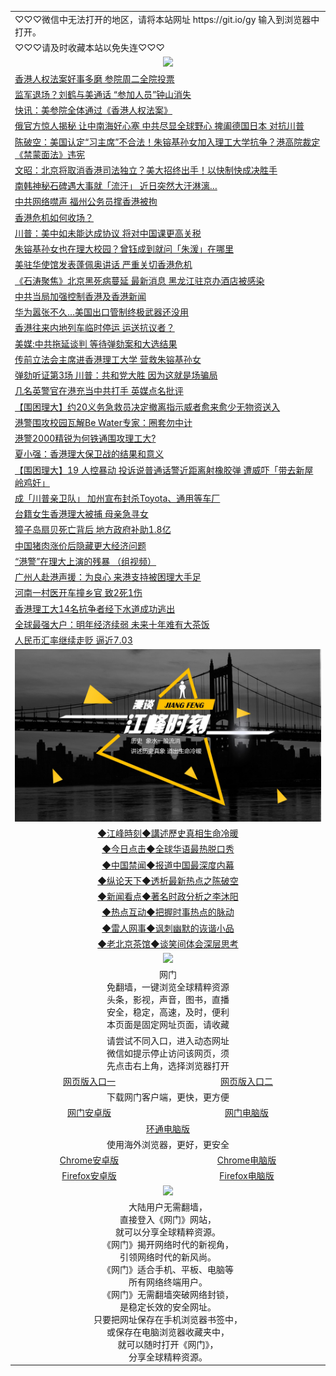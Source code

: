 <table>
<tr>
<td colspan="2" align=left>
♡♡♡微信中无法打开的地区，请将本站网址 https://git.io/gy 输入到浏览器中打开。 
 </td>
</tr>
 <tr>
 <td colspan="2" align=left>
♡♡♡请及时收藏本站以免失连♡♡♡
</td>
 </tr>
  <tr>
    <td colspan="2" align=center><img src="https://cdn.jsdelivr.net/gh/gyoupiodf/im1/%E7%BD%91%E9%97%A8%E6%96%B0%E9%97%BB1.jpg"></td>
 </tr>
<tr><td colspan="2" align="left"><a href="https://xball.casa/oo.aspx?name=c1097145&key=eqxowaguscvmxdgc&from=gy">香港人权法案好事多磨 参院周二全院投票</a></td></tr>
<tr><td colspan="2" align="left"><a href="https://xball.casa/oo.aspx?name=c1097211&key=eqxowaguscvmxdgc&from=gy">监军退场？刘鹤与美通话 “参加人员”钟山消失</a></td></tr>
<tr><td colspan="2" align="left"><a href="https://xball.casa/oo.aspx?name=c1097226&key=eqxowaguscvmxdgc&from=gy">快讯：美参院全体通过《香港人权法案》</a></td></tr>
<tr><td colspan="2" align="left"><a href="https://xball.casa/oo.aspx?name=c1097166&key=eqxowaguscvmxdgc&from=gy">俄官方惊人揭秘 让中南海好心塞 中共尽显全球野心 捭阖德国日本 对抗川普</a></td></tr>
<tr><td colspan="2" align="left"><a href="https://xball.casa/oo.aspx?name=c1097176&key=eqxowaguscvmxdgc&from=gy">陈破空：美国认定“习主席”不合法！朱镕基孙女加入理工大学抗争？港高院裁定《禁蒙面法》违宪</a></td></tr>
<tr><td colspan="2" align="left"><a href="https://xball.casa/oo.aspx?name=c1097229&key=eqxowaguscvmxdgc&from=gy">文昭：北京将取消香港司法独立？美大招终出手！以快制快成决胜手</a></td></tr>
<tr><td colspan="2" align="left"><a href="https://xball.casa/oo.aspx?name=c1097159&key=eqxowaguscvmxdgc&from=gy">南韩神秘石碑遇大事就「流汗」 近日突然大汗淋漓…</a></td></tr>
<tr><td colspan="2" align="left"><a href="https://xball.casa/oo.aspx?name=c1097205&key=eqxowaguscvmxdgc&from=gy">中共网络噤声 福州公务员撑香港被拘</a></td></tr>
<tr><td colspan="2" align="left"><a href="https://xball.casa/oo.aspx?name=c1097204&key=eqxowaguscvmxdgc&from=gy">香港危机如何收场？</a></td></tr>
<tr><td colspan="2" align="left"><a href="https://xball.casa/oo.aspx?name=c1097185&key=eqxowaguscvmxdgc&from=gy">川普：美中如未能达成协议 将对中国课更高关税</a></td></tr>
<tr><td colspan="2" align="left"><a href="https://xball.casa/oo.aspx?name=c1097161&key=eqxowaguscvmxdgc&from=gy">朱镕基孙女也在理大校园？曾钰成到就问「朱湲」在哪里</a></td></tr>
<tr><td colspan="2" align="left"><a href="https://xball.casa/oo.aspx?name=c1097146&key=eqxowaguscvmxdgc&from=gy">美驻华使馆发表蓬佩奥讲话 严重关切香港危机</a></td></tr>
<tr><td colspan="2" align="left"><a href="https://xball.casa/oo.aspx?name=c1097183&key=eqxowaguscvmxdgc&from=gy">《石涛聚焦》北京黑死病蔓延 最新消息 黑龙江驻京办酒店被感染</a></td></tr>
<tr><td colspan="2" align="left"><a href="https://xball.casa/oo.aspx?name=c1097210&key=eqxowaguscvmxdgc&from=gy">中共当局加强控制香港及香港新闻</a></td></tr>
<tr><td colspan="2" align="left"><a href="https://xball.casa/oo.aspx?name=c1097147&key=eqxowaguscvmxdgc&from=gy">华为嚣张不久…美国出口管制终极武器还没用</a></td></tr>
<tr><td colspan="2" align="left"><a href="https://xball.casa/oo.aspx?name=c1097153&key=eqxowaguscvmxdgc&from=gy">香港往来内地列车临时停运 运送抗议者？</a></td></tr>
<tr><td colspan="2" align="left"><a href="https://xball.casa/oo.aspx?name=c1097212&key=eqxowaguscvmxdgc&from=gy">美媒:中共拖延谈判 等待弹劾案和大选结果</a></td></tr>
<tr><td colspan="2" align="left"><a href="https://xball.casa/oo.aspx?name=c1097178&key=eqxowaguscvmxdgc&from=gy">传前立法会主席进香港理工大学 营救朱镕基孙女</a></td></tr>
<tr><td colspan="2" align="left"><a href="https://xball.casa/oo.aspx?name=c1097177&key=eqxowaguscvmxdgc&from=gy">弹劾听证第3场 川普：共和党大胜 因为这就是场骗局</a></td></tr>
<tr><td colspan="2" align="left"><a href="https://xball.casa/oo.aspx?name=c1097143&key=eqxowaguscvmxdgc&from=gy">几名英警官在港充当中共打手 英媒点名批评</a></td></tr>
<tr><td colspan="2" align="left"><a href="https://xball.casa/oo.aspx?name=c1097223&key=eqxowaguscvmxdgc&from=gy">【围困理大】约20义务急救员决定撤离指示威者愈来愈少无物资送入</a></td></tr>
<tr><td colspan="2" align="left"><a href="https://xball.casa/oo.aspx?name=c1097202&key=eqxowaguscvmxdgc&from=gy">港警围攻校园瓦解Be Water专家：圈套勿中计</a></td></tr>
<tr><td colspan="2" align="left"><a href="https://xball.casa/oo.aspx?name=c1097200&key=eqxowaguscvmxdgc&from=gy">港警2000精锐为何铁通围攻理工大?</a></td></tr>
<tr><td colspan="2" align="left"><a href="https://xball.casa/oo.aspx?name=c1097182&key=eqxowaguscvmxdgc&from=gy">夏小强：香港理大保卫战的结果和意义</a></td></tr>
<tr><td colspan="2" align="left"><a href="https://xball.casa/oo.aspx?name=c1097222&key=eqxowaguscvmxdgc&from=gy">【围困理大】19 人控暴动 投诉说普通话警近距离射橡胶弹 遭威吓「带去新屋岭鸡奸」</a></td></tr>
<tr><td colspan="2" align="left"><a href="https://xball.casa/oo.aspx?name=c1097149&key=eqxowaguscvmxdgc&from=gy">成「川普亲卫队」 加州宣布封杀Toyota、通用等车厂</a></td></tr>
<tr><td colspan="2" align="left"><a href="https://xball.casa/oo.aspx?name=c1097206&key=eqxowaguscvmxdgc&from=gy">台籍女生香港理大被捕 母亲急寻女</a></td></tr>
<tr><td colspan="2" align="left"><a href="https://xball.casa/oo.aspx?name=c1097173&key=eqxowaguscvmxdgc&from=gy">獐子岛扇贝死亡背后 地方政府补助1.8亿</a></td></tr>
<tr><td colspan="2" align="left"><a href="https://xball.casa/oo.aspx?name=c1097224&key=eqxowaguscvmxdgc&from=gy">中国猪肉涨价后隐藏更大经济问题</a></td></tr>
<tr><td colspan="2" align="left"><a href="https://xball.casa/oo.aspx?name=c1097203&key=eqxowaguscvmxdgc&from=gy">“港警”在理大上演的残暴 （组视频）</a></td></tr>
<tr><td colspan="2" align="left"><a href="https://xball.casa/oo.aspx?name=c1097198&key=eqxowaguscvmxdgc&from=gy">广州人赴港声援：为良心 来港支持被困理大手足</a></td></tr>
<tr><td colspan="2" align="left"><a href="https://xball.casa/oo.aspx?name=c1097026&key=eqxowaguscvmxdgc&from=gy">河南一村医开车撞乡官 致2死1伤</a></td></tr>
<tr><td colspan="2" align="left"><a href="https://xball.casa/oo.aspx?name=c1097152&key=eqxowaguscvmxdgc&from=gy">香港理工大14名抗争者经下水道成功逃出</a></td></tr>
<tr><td colspan="2" align="left"><a href="https://xball.casa/oo.aspx?name=c1097170&key=eqxowaguscvmxdgc&from=gy">全球最强大户：明年经济续弱 未来十年难有大茶饭</a></td></tr>
<tr><td colspan="2" align="left"><a href="https://xball.casa/oo.aspx?name=c1097181&key=eqxowaguscvmxdgc&from=gy">人民币汇率继续走贬 逼近7.03</a></td></tr>

 <tr>
   <td colspan="2" align=center><img src="https://github.com/gyoupiodf/im1/blob/master/jf-1.jpg"></td>
  </tr>
   <tr>
   <td colspan="2" align=center> 
<a href="https://xball.casa/oo.aspx?name=c922850&key=eqxowaguscvmxdgc&from=gy&tag=9877">◆江峰時刻◆講述歷史真相生命冷暖</a><br/>
    </td>
  </tr>
   <tr>
   <td colspan="2" align=center> 
<a href="https://xball.casa/oo.aspx?name=c816850&key=eqxowaguscvmxdgc&from=gy&tag=9877">◆今日点击◆全球华语最热脱口秀</a><br/>
    </td>
  </tr>
  <tr>
  <td colspan="2" align=center>
<a href="https://xball.casa/oo.aspx?name=c816860&key=eqxowaguscvmxdgc&from=gy&tag=99733110">◆中国禁闻◆报道中国最深度内幕</a><br/>
   </tr>
  <tr>
     <td colspan="2" align=center>
<a href="https://xball.casa/oo.aspx?name=c816855&key=eqxowaguscvmxdgc&from=gy&tag=997110">◆纵论天下◆透析最新热点之陈破空</a><br/>
   </tr>
   <tr>
      <td colspan="2" align=center>
<a href="https://xball.casa/oo.aspx?name=c838308&key=eqxowaguscvmxdgc&from=gy&tag=9973110">◆新闻看点◆著名时政分析之李沐阳</a><br/>
   </tr>
   <tr>
     <td colspan="2" align=center>
<a href="https://xball.casa/oo.aspx?name=c816852&key=eqxowaguscvmxdgc&from=gy&tag=9733110">◆热点互动◆把握时事热点的脉动</a><br/>
   </tr>
   <tr>
      <td colspan="2" align=center>
<a href="https://xball.casa/oo.aspx?name=c816694&key=eqxowaguscvmxdgc&from=gy&tag=93310">◆雷人网事◆讽刺幽默的诙谐小品</a><br/>
   </tr>
   <tr>
    <td colspan="2" align=center>
<a href="https://xball.casa/oo.aspx?name=c816650&key=eqxowaguscvmxdgc&from=gy&tag=9973110">◆老北京茶馆◆谈笑间体会深层思考</a><br/>
   </tr>
 <tr>
    <td colspan="2" align="center"><img src="https://gitlab.com/ogate2/up/raw/master/_/oGate65.jpg"/></td>
  </tr>
  <tr>
    <td colspan="2" align="center">网门<br/>免翻墙，一键浏览全球精粹资源<br/>头条，影视，声音，图书，直播<br/>安全，稳定，高速，及时，便利<br/>本页面是固定网址页面，请收藏</td>
  <tr>
  <tr>
    <td colspan="2" align="center">请尝试不同入口，进入动态网址<br/>微信如提示停止访问该网页，须<br/>先点击右上角，选择浏览器打开</td>
  <tr>
  <tr>
    <td align="center"><a href="https://xblue.casa/oo.aspx?key=sgbqkopuejmcoyak&from=gy">网页版入口一</a></td>
    <td align="center"><a href="https://xblue.casa/oo.aspx?key=sgbqkopuejmcoyak&from=gy">网页版入口二</a></td>
  </tr>
  <tr>
    <td colspan="2" align="center">下载网门客户端，更快，更方便</td>
  <tr>
  <tr>
    <td align="center"><a href="https://gitlab.com/ogate2/up/raw/master/_/oGatea.apk">网门安卓版</a></td>
    <td align="center"><a href="https://gitlab.com/ogate2/up/raw/master/_/oGate.zip">网门电脑版</a></td>
  </tr>
  <tr>
    <td colspan="2" align="center"><a href="https://gitlab.com/ogate2/up/raw/master/_/oPipe.zip">环通电脑版</a></td>
  </tr>
  <tr>
    <td colspan="2" align="center">使用海外浏览器，更好，更安全</td>
  <tr>
  <tr>
    <td align="center"><a href="https://gitlab.com/ogate2/up/raw/master/_/Chrome.apk">Chrome安卓版</a></td>
    <td align="center"><a href="https://gitlab.com/ogate2/up/raw/master/_/Chrome.zip">Chrome电脑版</a></td>
  </tr>
  <tr>
    <td align="center"><a href="https://gitlab.com/ogate2/up/raw/master/_/Firefox.apk">Firefox安卓版</a></td>
    <td align="center"><a href="https://gitlab.com/ogate2/up/raw/master/_/Firefox.zip">Firefox电脑版</a></td>
  </tr>
  <tr>
    <td colspan="2" align="center"><img src="https://gitlab.com/ogate2/up/raw/master/_/oGate640.jpg"/></td>
  </tr>
  <tr>
    <td colspan="2" align="center">
大陆用户无需翻墙，<br/>
直接登入《网门》网站，<br/>就可以分享全球精粹资源。<br/>
《网门》揭开网络时代的新视角，<br/>引领网络时代的新风尚。<br/>
《网门》适合手机、平板、电脑等<br/>所有网络终端用户。<br/>
《网门》无需翻墙突破网络封锁，<br/>是稳定长效的安全网址。<br/>
只要把网址保存在手机浏览器书签中，<br/>或保存在电脑浏览器收藏夹中，<br/>
就可以随时打开《网门》，<br/>
分享全球精粹资源。</td>
  </tr>
</table>


